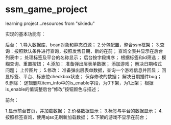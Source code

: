 # ssm_game_project
learning project...resources from "sikiedu"

实现的基本功能有：

后台：
1.导入数据库、bean对象和静态资源；
2.分包配置，整合ssm框架；
3.查询：按照默认条件进行查询，按照发售日期，新的在前；
    查询全表并显示在后台列表中；
    处理标签及平台的名称显示；
    后台按字段排序；
    根据标签和id筛选；
    模糊查询、重置按钮；
4.添加：
    准备弹出层表单数据；
    添加游戏；
    解决日期格式问题；
    上传图片；
5.修改：
    准备弹出层表单数据，查询一个游戏信息并回显；
    回显标签、平台、标志位checkbox状态；
    保存修改的数据；
    解决日期插件bug；
6.删除：
    逻辑删除item_info中的is_enable字段，为0下架，为1上架；
    根据is_enable的值调整后台”修改”按钮颜色与描述；


前台：

1.显示前台首页，并加载数据；
2.价格数据显示；
3.标签与平台的数据显示；
4.按照标签查询，使用ajax无刷新加载数据；
5.下架的游戏不显示在前台；